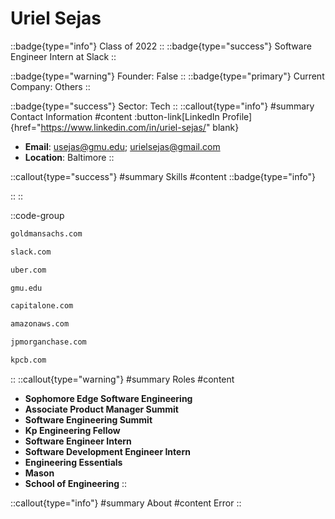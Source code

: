 # Uriel Sejas
::badge{type="info"}
Class of 2022
::
::badge{type="success"}
Software Engineer Intern at Slack
::

::badge{type="warning"}
Founder: False
::
::badge{type="primary"}
Current Company: Others
::

::badge{type="success"}
Sector: Tech
::
::callout{type="info"}
#summary
Contact Information
#content
:button-link[LinkedIn Profile]{href="https://www.linkedin.com/in/uriel-sejas/" blank}
- **Email**: usejas@gmu.edu; urielsejas@gmail.com
- **Location**: Baltimore
::

::callout{type="success"}
#summary
Skills
#content
::badge{type="info"}

::
::

::code-group
```bash [Goldman Sachs]
goldmansachs.com
```
```bash [Slack]
slack.com
```
```bash [Uber]
uber.com
```
```bash [George Mason University]
gmu.edu
```
```bash [Capital One]
capitalone.com
```
```bash [Amazon Web Services]
amazonaws.com
```
```bash [JPMorgan Chase & Co.]
jpmorganchase.com
```
```bash [Kleiner Perkins Caufield & Byers]
kpcb.com
```
::
::callout{type="warning"}
#summary
Roles
#content
- **Sophomore Edge Software Engineering**
- **Associate Product Manager Summit**
- **Software Engineering Summit**
- **Kp Engineering Fellow**
- **Software Engineer Intern**
- **Software Development Engineer Intern**
- **Engineering Essentials**
- **Mason**
- **School of Engineering**
::

::callout{type="info"}
#summary
About
#content
Error
::
